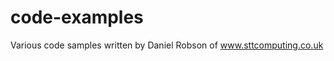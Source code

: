 code-examples
=============

Various code samples written by Daniel Robson of www.sttcomputing.co.uk
